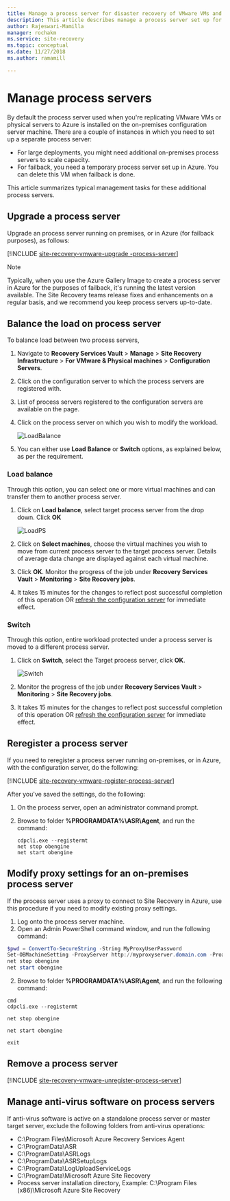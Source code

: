 ```yaml
---
title: Manage a process server for disaster recovery of VMware VMs and physical servers to Azure using Azure Site Recovery | Microsoft Docs
description: This article describes manage a process server set up for disaster recovery of VMware VMs and physical server to Azure using Azure Site Recovery.
author: Rajeswari-Mamilla
manager: rochakm
ms.service: site-recovery
ms.topic: conceptual
ms.date: 11/27/2018
ms.author: ramamill

---
```


# Manage process servers

By default the process server used when you're replicating VMware VMs or physical servers to Azure is installed on the on-premises configuration server machine. There are a couple of instances in which you need to set up a separate process server:

- For large deployments, you might need additional on-premises process servers to scale capacity.
- For failback, you need a temporary process server set up in Azure. You can delete this VM when failback is done. 

This article summarizes typical management tasks for these additional process servers.

## Upgrade a process server

Upgrade an process server running on premises, or in Azure (for failback purposes), as follows:

[!INCLUDE [site-recovery-vmware-upgrade -process-server](../../includes/site-recovery-vmware-upgrade-process-server-internal.md)]

> [!NOTE]
  Typically, when you use the Azure Gallery Image to create a process server in Azure for the purposes of failback, it's running the latest version available. The Site Recovery teams release fixes and enhancements on a regular basis, and we recommend you keep process servers up-to-date.

## Balance the load on process server

To balance load between two process servers,

1. Navigate to **Recovery Services Vault** > **Manage** > **Site Recovery Infrastructure** > **For VMware & Physical machines** > **Configuration Servers**.
2. Click on the configuration server to which the process servers are registered with.
3. List of process servers registered to the configuration servers are available on the page.
4. Click on the process server on which you wish to modify the workload.

    ![LoadBalance](media/vmware-azure-manage-process-server/LoadBalance.png)

5. You can either use **Load Balance** or **Switch** options, as explained below, as per the requirement.

### Load balance

Through this option, you can select one or more virtual machines and can transfer them to another process server.

1. Click on **Load balance**, select target process server from the drop down. Click **OK**

    ![LoadPS](media/vmware-azure-manage-process-server/LoadPS.PNG)

2. Click on **Select machines**, choose the virtual machines you wish to move from current process server to the target process server. Details of average data change are displayed against each virtual machine.
3. Click **OK**. Monitor the progress of the job under **Recovery Services Vault** > **Monitoring** > **Site Recovery jobs**.
4. It takes 15 minutes for the changes to reflect post successful completion of this operation OR [refresh the configuration server](vmware-azure-manage-configuration-server.md#refresh-configuration-server) for immediate effect.

### Switch

Through this option, entire workload protected under a process server is moved to a different process server.

1. Click on **Switch**, select the Target process server, click **OK**.

    ![Switch](media/vmware-azure-manage-process-server/Switch.PNG)

2. Monitor the progress of the job under **Recovery Services Vault** > **Monitoring** > **Site Recovery jobs**.
3. It takes 15 minutes for the changes to reflect post successful completion of this operation OR [refresh the configuration server](vmware-azure-manage-configuration-server.md#refresh-configuration-server) for immediate effect.

## Reregister a process server

If you need to reregister a process server running on-premises, or in Azure, with the configuration server, do the following:

[!INCLUDE [site-recovery-vmware-register-process-server](../../includes/site-recovery-vmware-register-process-server.md)]

After you've saved the settings, do the following:

1. On the process server, open an administrator command prompt.
2. Browse to folder **%PROGRAMDATA%\ASR\Agent**, and run the command:

    ```
    cdpcli.exe --registermt
    net stop obengine
    net start obengine
    ```

## Modify proxy settings for an on-premises process server

If the process server uses a proxy to connect to Site Recovery in Azure, use this procedure if you need to modify existing proxy settings.

1. Log onto the process server machine. 
2. Open an Admin PowerShell command window, and run the following command:
  ```powershell
  $pwd = ConvertTo-SecureString -String MyProxyUserPassword
  Set-OBMachineSetting -ProxyServer http://myproxyserver.domain.com -ProxyPort PortNumber –ProxyUserName domain\username -ProxyPassword $pwd
  net stop obengine
  net start obengine
  ```
2. Browse to folder **%PROGRAMDATA%\ASR\Agent**, and run the following command:
  ```
  cmd
  cdpcli.exe --registermt

  net stop obengine

  net start obengine

  exit
  ```


## Remove a process server

[!INCLUDE [site-recovery-vmware-unregister-process-server](../../includes/site-recovery-vmware-unregister-process-server.md)]

## Manage anti-virus software on process servers

If anti-virus software is active on a standalone process server or master target server, exclude the following folders from anti-virus operations:


- C:\Program Files\Microsoft Azure Recovery Services Agent
- C:\ProgramData\ASR
- C:\ProgramData\ASRLogs
- C:\ProgramData\ASRSetupLogs
- C:\ProgramData\LogUploadServiceLogs
- C:\ProgramData\Microsoft Azure Site Recovery
- Process server installation directory, Example: C:\Program Files (x86)\Microsoft Azure Site Recovery

